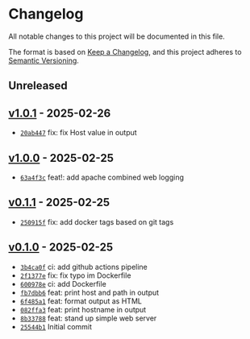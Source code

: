 # Changelog

All notable changes to this project will be documented in this file.

The format is based on [Keep a Changelog](https://keepachangelog.com/en/1.0.0/), and this project adheres to [Semantic Versioning](https://semver.org/spec/v2.0.0.html).

## Unreleased

## [v1.0.1](https://github.com/msound/hellopod/releases/tag/v1.0.1) - 2025-02-26

- [`20ab447`](https://github.com/msound/hellopod/commit/20ab447185dfa67d4f4495e496015a38b92f8c38) fix: fix Host value in output

## [v1.0.0](https://github.com/msound/hellopod/releases/tag/v1.0.0) - 2025-02-25

- [`63a4f3c`](https://github.com/msound/hellopod/commit/63a4f3c4801bb2934f24ddca97efa7b87f3f7ed5) feat!: add apache combined web logging

## [v0.1.1](https://github.com/msound/hellopod/releases/tag/v0.1.1) - 2025-02-25

- [`250915f`](https://github.com/msound/hellopod/commit/250915fff892005ff65780e70c84dbf5083374c6) fix: add docker tags based on git tags

## [v0.1.0](https://github.com/msound/hellopod/releases/tag/v0.1.0) - 2025-02-25

- [`3b4ca0f`](https://github.com/msound/hellopod/commit/3b4ca0fdf7d844f518336549c939e3e70a01127a) ci: add github actions pipeline
- [`2f1377e`](https://github.com/msound/hellopod/commit/2f1377eff8e66bb386d2f731392f79e7cff710f9) fix: fix typo im Dockerfile
- [`600978e`](https://github.com/msound/hellopod/commit/600978e2ded8a23901210a95b40c562f0b8e4f5a) ci: add Dockerfile
- [`fb7dbb6`](https://github.com/msound/hellopod/commit/fb7dbb63cb67cb5317652f9c7ae2fe65e29705b6) feat: print host and path in output
- [`6f485a1`](https://github.com/msound/hellopod/commit/6f485a135d9e724877974a3ffaed51cf6d62f2f7) feat: format output as HTML
- [`082ffa3`](https://github.com/msound/hellopod/commit/082ffa336a60683f26e4be428ac0ecab61816ff1) feat: print hostname in output
- [`8b33788`](https://github.com/msound/hellopod/commit/8b33788c48191e38b25a5a540373eb8e6e0d5ab4) feat: stand up simple web server
- [`25544b1`](https://github.com/msound/hellopod/commit/25544b18447d29709fe553f4cde2993a064ca30c) Initial commit

